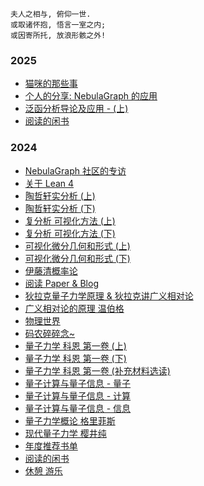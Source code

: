 
```
夫人之相与, 俯仰一世.
或取诸怀抱, 悟言一室之内;
或因寄所托, 放浪形骸之外!
```

### 2025

- [猫咪的那些事](2025/cat.md)
- [个人的分享: NebulaGraph 的应用](https://mp.weixin.qq.com/s/nP2mc8ZkouSzHPy0OTRm9g)
- [泛函分析导论及应用 - (上)](2025/math-functional-analysis-1.md)
- [阅读的闲书](2025/reading.md)

### 2024

- [NebulaGraph 社区的专访](https://mp.weixin.qq.com/s/cKcmK3Cpvq870sTSyCVOiw)
- [关于 Lean 4](2024/lean.md)
- [陶哲轩实分析 (上)](2024/math-analysis-1.md)
- [陶哲轩实分析 (下)](2024/math-analysis-2.md)
- [复分析 可视化方法 (上)](2024/math-complex-analysis-1.md)
- [复分析 可视化方法 (下)](2024/math-complex-analysis-2.md)
- [可视化微分几何和形式 (上)](2024/math-differential-geometry-1.md)
- [可视化微分几何和形式 (下)](2024/math-differential-geometry-2.md)
- [伊藤清概率论](2024/math-ito.md)
- [阅读 Paper & Blog](2024/paper-blog.md)
- [狄拉克量子力学原理 & 狄拉克讲广义相对论](2024/physics-dirac.md)
- [广义相对论的原理 温伯格](2024/physics-gravitation-cosmology.md)
- [物理世界](2024/physics-introduction.md)
- [码农碎碎念~](2024/programming.md)
- [量子力学 科恩 第一卷 (上)](2024/quantum-1-1.md)
- [量子力学 科恩 第一卷 (下)](2024/quantum-1-2.md)
- [量子力学 科恩 第一卷 (补充材料选读)](2024/quantum-1-3.md)
- [量子计算与量子信息 - 量子](2024/quantum-computation-1.md)
- [量子计算与量子信息 - 计算](2024/quantum-computation-2.md)
- [量子计算与量子信息 - 信息](2024/quantum-computation-3.md)
- [量子力学概论 格里菲斯](2024/quantum-introduction.md)
- [现代量子力学 樱井纯](2024/quantum-modern.md)
- [年度推荐书单](2024/reading-recommended.md)
- [阅读的闲书](2024/reading.md)
- [休憩 游乐](2024/rest.md)

